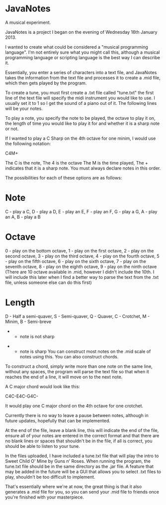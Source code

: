 JavaNotes
=========

A musical experiment.

JavaNotes is a project I began on the evening of Wednesday 16th January 2013.

I wanted to create what could be considered a "musical programming language". I'm not entirely sure what you might call this, although a musical programming language or scripting language is the best way I can describe it.

Essentially, you enter a series of characters into a text file, and JavaNotes takes the information from the text file and processes it to create a .mid file, which then gets played by the program.

To create a tune, you must first create a .txt file called "tune.txt" the first line of the text file will specify the midi instrument you would like to use. I usually set it to 1 so I get the sound of a piano out of it. The following lines will be your notes.

To play a note, you specify the note to be played, the octave to play it on, the length of time you would like to play it for and whether it is a sharp note or not.

If I wanted to play a C Sharp on the 4th octave for one minim, I would use the following notation:

C4M+

The C is the note,
The 4 is the octave
The M is the time played,
The + indicates that it is a sharp note.
You must always declare notes in this order.

The possibilities for each of these options are as follows:

Note
====
C - play a C,
D - play a D,
E - play an E,
F - play an F,
G - play a G,
A - play an A,
B - play a B

Octave
======
0 - play on the bottom octave,
1 - play on the first octave,
2 - play on the second octave,
3 - play on the third octave,
4 - play on the fourth octave,
5 - play on the fifth octave,
6 - play on the sixth octave,
7 - play on the seventh octave,
8 - play on the eighth octave,
9 - play on the ninth octave
(There are 10 octave available in .mid, however I didn't include the 10th. I will include this later when I find a better way to parse the text from the .txt file, unless someone else can do this first)

Length
======
D - Half a semi-quaver,
S - Semi-quaver,
Q - Quaver,
C - Crotchet,
M - Minim,
B - Semi-breve
- - note is not sharp
+ - note is sharp
You can construct most notes on the .mid scale of notes using this. You can also construct chords.

To construct a chord, simply write more than one note on the same line, without any spaces, the program will parse the text file so that when it reaches the end of a line, it will move on to the next note.

A C major chord would look like this:

C4C-E4C-G4C-

It would play one C major chord on the 4th octave for one crotchet.

Currently there is no way to leave a pause between notes, although in future updates, hopefully that can be implemented.

At the end of the file, leave a blank line, this will indicate the end of the file, ensure all of your notes are entered in the correct format and that there are no blank lines or spaces that shouldn't be in the file, if all is correct, you should be able to listen to your tune.

In the files uploaded, I have included a tune.txt file that will play the intro to Sweet Child O' Mine by Guns n' Roses. When running the program, the tune.txt file should be in the same directory as the .jar file. A feature that may be added in the future will be a GUI that allows you to select .txt files to play, shouldn't be too difficult to implement.

That's essentially where we're at now, the great thing is that it also generates a .mid file for you, so you can send your .mid file to friends once you're finished with your masterpiece.
